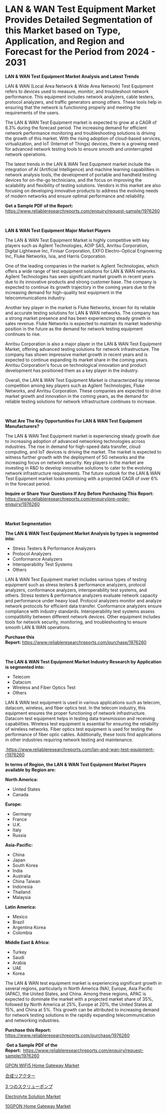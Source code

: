 <p><h1>LAN & WAN Test Equipment Market Provides Detailed Segmentation of this Market based on Type, Application, and Region and Forecast for the Period from 2024 - 2031</h1></p><p><strong>LAN & WAN Test Equipment Market Analysis and Latest Trends</strong></p>
<p><p>LAN & WAN (Local Area Network & Wide Area Network) Test Equipment refers to devices used to measure, monitor, and troubleshoot network performance. This equipment includes network analyzers, cable testers, protocol analyzers, and traffic generators among others. These tools help in ensuring that the network is functioning properly and meeting the requirements of the users.</p><p>The LAN & WAN Test Equipment market is expected to grow at a CAGR of 6.3% during the forecast period. The increasing demand for efficient network performance monitoring and troubleshooting solutions is driving the growth of this market. With the rising adoption of cloud-based services, virtualization, and IoT (Internet of Things) devices, there is a growing need for advanced network testing tools to ensure smooth and uninterrupted network operations.</p><p>The latest trends in the LAN & WAN Test Equipment market include the integration of AI (Artificial Intelligence) and machine learning capabilities in network analysis tools, the development of portable and handheld testing devices for on-the-go technicians, and the focus on improving the scalability and flexibility of testing solutions. Vendors in this market are also focusing on developing innovative products to address the evolving needs of modern networks and ensure optimal performance and reliability.</p></p>
<p><strong>Get a Sample PDF of the Report:&nbsp;</strong> <a href="https://www.reliableresearchreports.com/enquiry/request-sample/1976260">https://www.reliableresearchreports.com/enquiry/request-sample/1976260</a></p>
<p>&nbsp;</p>
<p><strong>LAN & WAN Test Equipment Major Market Players</strong></p>
<p><p>The LAN & WAN Test Equipment Market is highly competitive with key players such as Agilent Technologies, AOIP SAS, Anritsu Corporation, Digital Lightwave Inc, Finisar Corporation, EXFO Electro-Optical Engineering Inc, Fluke Networks, Ixia, and Harris Corporation.</p><p>One of the leading companies in the market is Agilent Technologies, which offers a wide range of test equipment solutions for LAN & WAN networks. Agilent Technologies has seen significant market growth in recent years due to its innovative products and strong customer base. The company is expected to continue its growth trajectory in the coming years due to the increasing demand for high-quality test equipment in the telecommunications industry.</p><p>Another key player in the market is Fluke Networks, known for its reliable and accurate testing solutions for LAN & WAN networks. The company has a strong market presence and has been experiencing steady growth in sales revenue. Fluke Networks is expected to maintain its market leadership position in the future as the demand for network testing equipment continues to rise.</p><p>Anritsu Corporation is also a major player in the LAN & WAN Test Equipment Market, offering advanced testing solutions for network infrastructure. The company has shown impressive market growth in recent years and is expected to continue expanding its market share in the coming years. Anritsu Corporation's focus on technological innovation and product development has positioned them as a key player in the industry.</p><p>Overall, the LAN & WAN Test Equipment Market is characterized by intense competition among key players such as Agilent Technologies, Fluke Networks, and Anritsu Corporation. These companies are expected to drive market growth and innovation in the coming years, as the demand for reliable testing solutions for network infrastructure continues to increase.</p></p>
<p>&nbsp;</p>
<p><strong>What Are The Key Opportunities For LAN & WAN Test Equipment Manufacturers?</strong></p>
<p><p>The LAN & WAN Test Equipment market is experiencing steady growth due to increasing adoption of advanced networking technologies across industries. The rise in demand for high-speed data transfer, cloud computing, and IoT devices is driving the market. The market is expected to witness further growth with the deployment of 5G networks and the increasing focus on network security. Key players in the market are investing in R&D to develop innovative solutions to cater to the evolving network infrastructure requirements. The future outlook for the LAN & WAN Test Equipment market looks promising with a projected CAGR of over 6% in the forecast period.</p></p>
<p><strong>Inquire or Share Your Questions If Any Before Purchasing This Report:</strong> <a href="https://www.reliableresearchreports.com/enquiry/pre-order-enquiry/1976260">https://www.reliableresearchreports.com/enquiry/pre-order-enquiry/1976260</a></p>
<p>&nbsp;</p>
<p><strong>Market Segmentation</strong></p>
<p><strong>The LAN & WAN Test Equipment Market Analysis by types is segmented into:</strong></p>
<p><ul><li>Stress Testers & Performance Analyzers</li><li>Protocol Analyzers</li><li>Conformance Analyzers</li><li>Interoperability Test Systems</li><li>Others</li></ul></p>
<p><p>LAN & WAN Test Equipment market includes various types of testing equipment such as stress testers & performance analyzers, protocol analyzers, conformance analyzers, interoperability test systems, and others. Stress testers & performance analyzers evaluate network capacity and performance under heavy load. Protocol analyzers monitor and analyze network protocols for efficient data transfer. Conformance analyzers ensure compliance with industry standards. Interoperability test systems assess compatibility between different network devices. Other equipment includes tools for network security, monitoring, and troubleshooting to ensure smooth LAN & WAN operations.</p></p>
<p><strong>Purchase this Report:&nbsp;</strong><a href="https://www.reliableresearchreports.com/purchase/1976260">https://www.reliableresearchreports.com/purchase/1976260</a></p>
<p>&nbsp;</p>
<p><strong>The LAN & WAN Test Equipment Market Industry Research by Application is segmented into:</strong></p>
<p><ul><li>Telecom</li><li>Datacom</li><li>Wireless and Fiber Optics Test</li><li>Others</li></ul></p>
<p><p>LAN & WAN test equipment is used in various applications such as telecom, datacom, wireless, and fiber optics test. In the telecom industry, this equipment ensures the proper functioning of network infrastructure. Datacom test equipment helps in testing data transmission and receiving capabilities. Wireless test equipment is essential for ensuring the reliability of wireless networks. Fiber optics test equipment is used for testing the performance of fiber optic cables. Additionally, these tools find applications in other industries requiring network testing and maintenance.</p></p>
<p><a href="https://www.reliableresearchreports.com/lan-and-wan-test-equipment-r1976260">&nbsp;https://www.reliableresearchreports.com/lan-and-wan-test-equipment-r1976260</a></p>
<p><strong>In terms of Region, the LAN & WAN Test Equipment Market Players available by Region are:</strong></p>
<p>
    <p> <strong> North America: </strong>
        <ul>
            <li>United States</li>
            <li>Canada</li>
        </ul>
        </p> 
    <p> <strong> Europe: </strong>
        <ul>
            <li>Germany</li>
            <li>France</li>
            <li>U.K.</li>
            <li>Italy</li>
            <li>Russia</li>
        </ul>
        </p> 
    <p> <strong> Asia-Pacific: </strong>
        <ul>
            <li>China</li>
            <li>Japan</li>
            <li>South Korea</li>
            <li>India</li>
            <li>Australia</li>
            <li>China Taiwan</li>
            <li>Indonesia</li>
            <li>Thailand</li>
            <li>Malaysia</li>
        </ul>
        </p> 
    <p> <strong> Latin America: </strong>
        <ul>
            <li>Mexico</li>
            <li>Brazil</li>
            <li>Argentina Korea</li>
            <li>Colombia</li>
        </ul>
        </p> 
    <p> <strong> Middle East & Africa: </strong>
        <ul>
            <li>Turkey</li>
            <li>Saudi</li>
            <li>Arabia</li>
            <li>UAE</li>
            <li>Korea</li>
        </ul>
    </p>
    </p>
<p><p>The LAN & WAN test equipment market is experiencing significant growth in several regions, particularly in North America (NA), Europe, Asia Pacific (APAC), the United States, and China. Among these regions, APAC is expected to dominate the market with a projected market share of 35%, followed by North America at 25%, Europe at 20%, the United States at 15%, and China at 5%. This growth can be attributed to increasing demand for network testing solutions in the rapidly expanding telecommunication and networking industries.</p></p>
<p><strong>Purchase this Report: </strong><a href="https://www.reliableresearchreports.com/purchase/1976260">https://www.reliableresearchreports.com/purchase/1976260</a></p>
<p>&nbsp;<strong>Get a Sample PDF of the Report:&nbsp;&nbsp;</strong><a href="https://www.reliableresearchreports.com/enquiry/request-sample/1976260">https://www.reliableresearchreports.com/enquiry/request-sample/1976260</a></p>
<p><strong></strong></p>
<p><p><a href="https://github.com/jsmusil/Market-Research-Report-List-2/blob/main/gpon-wifi5-home-gateway-market.md">GPON WIFI5 Home Gateway Market</a></p><p><a href="https://github.com/cnnriuez22368/Market-Research-Report-List-1/blob/main/233789420520.md">合成リアクター</a></p><p><a href="https://github.com/LeanneBruen2023/Market-Research-Report-List-1/blob/main/498974320521.md">3 つのスクリューポンプ</a></p><p><a href="https://issuu.com/reportprime-2/docs/electrolyte-solution-market-size-2030.pptx">Electrolyte Solution Market</a></p><p><a href="https://github.com/yemakinde/Market-Research-Report-List-2/blob/main/10gpon-home-gateway-market.md">10GPON Home Gateway Market</a></p></p>